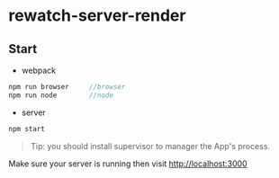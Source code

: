 # rewatch-server-render

## Start

- webpack

```javascript
npm run browser     //browser
npm run node        //node
```

- server

```javascript
npm start
```

>Tip: you should install supervisor to manager the App's process.

Make sure your server is running then visit [http://localhost:3000](http://localhost:3000)
